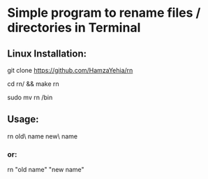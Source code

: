 # Simple program to rename files / directories in Terminal


## Linux Installation:
git clone https://github.com/HamzaYehia/rn

cd rn/ && make rn

sudo mv rn /bin

## Usage:

rn old\ name new\ name

### or:

rn "old name" "new name"
